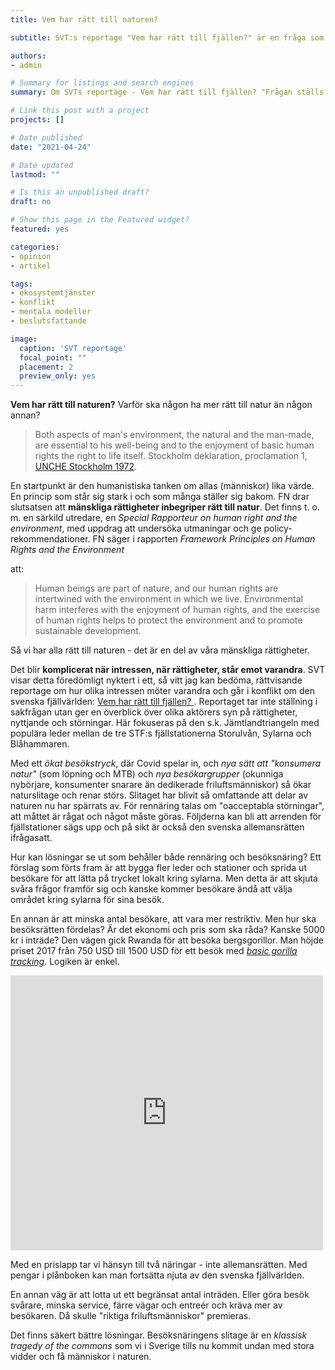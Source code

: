 ```yaml
---
title: Vem har rätt till naturen?

subtitle: SVT:s reportage "Vem har rätt till fjällen?" är en fråga som gäller mycket mer en den svenska fjällvärlden.

authors:
- admin

# Summary for listings and search engines
summary: Om SVTs reportage - Vem har rätt till fjällen? "Frågan ställs just nu på sin spets i Jämtlandsfjällen."

# Link this post with a project
projects: []

# Date published
date: "2021-04-24"

# Date updated
lastmod: ""

# Is this an unpublished draft?
draft: no

# Show this page in the Featured widget?
featured: yes

categories: 
- opinion
- artikel

tags: 
- ekosystemtjänster
- konflikt
- mentala modeller
- beslutsfattande

image:
  caption: 'SVT reportage'
  focal_point: ""
  placement: 2
  preview_only: yes
---
```


**Vem har rätt till naturen?** Varför ska någon ha mer rätt till natur än någon annan? 

> Both aspects of man's environment, the natural and the man-made, are essential to his well-being and to the enjoyment of basic human rights the right to life itself. Stockholm deklaration, proclamation 1, [UNCHE Stockholm 1972](https://www.un.org/en/conferences/environment/stockholm1972).

En startpunkt  är den humanistiska tanken om allas (människor) lika värde. En princip som står sig stark i och som många ställer sig bakom. FN drar slutsatsen att **mänskliga rättigheter inbegriper rätt till natur**. Det finns t. o. m. en särkild utredare, en *Special Rapporteur on human right and the environment*, med uppdrag att undersöka utmaningar och ge policy-rekommendationer. FN säger i rapporten *Framework Principles on Human Rights and the Environment*

[^1]: 1 https://www.ohchr.org/Documents/Issues/Environment/SREnvironment/FrameworkPrinciplesUserFriendlyVersion.pdf

att:

> Human beings are part of nature, and our human rights are intertwined with the environment in which we live. Environmental harm interferes with the enjoyment of human rights, and the exercise of human rights helps to protect the environment and to promote sustainable development.

Så vi har alla rätt till naturen - det är en del av våra mänskliga rättigheter. 

Det blir **komplicerat när intressen, när rättigheter, står emot varandra**. SVT visar detta föredömligt nyktert i ett, så vitt jag kan bedöma, rättvisande reportage om hur olika intressen möter varandra och går i konflikt om den svenska fjällvärlden: [Vem har rätt till fjällen? ](https://www.svt.se/special/vem-har-ratt-till-fjallen/). Reportaget tar inte ställning i sakfrågan utan ger en överblick över olika aktörers syn på rättigheter, nyttjande och störningar. Här fokuseras på den s.k. Jämtlandtriangeln med populära leder mellan de tre  STF:s fjällstationerna Storulvån, Sylarna och Blåhammaren.

Med ett *ökat besökstryck*, där Covid spelar in, och *nya sätt att "konsumera natur"* (som löpning och MTB) och *nya besökargrupper* (okunniga nybörjare, konsumenter snarare än dedikerade friluftsmänniskor) så ökar naturslitage och renar störs. Slitaget har blivit så omfattande att delar av naturen nu har spärrats av. För rennäring talas  om "oacceptabla störningar", att måttet är rågat och något måste göras. Följderna kan bli att arrenden för fjällstationer sägs upp och på sikt är också den svenska allemansrätten ifrågasatt. 

Hur kan lösningar se ut som behåller både rennäring och besöksnäring? Ett förslag som förts fram är att bygga fler leder och stationer och sprida ut besökare för att lätta på trycket lokalt kring sylarna. Men detta är att skjuta svåra frågor framför sig och kanske kommer besökare ändå att välja området kring sylarna för sina besök.

En annan är att minska antal besökare, att vara mer restriktiv. Men hur ska besöksrätten fördelas? Är det ekonomi och pris som ska råda? Kanske 5000 kr i inträde? Den vägen gick Rwanda för att besöka bergsgorillor. Man höjde priset 2017 från 750 USD till 1500 USD för ett besök med [*basic gorilla tracking*](https://www.visitrwanda.com/interests/gorilla-tracking/). Logiken är enkel.



<iframe width="500" height="440" frameborder="0" src="https://ncase.me/loopy/v1.1/?embed=1&data=[[[1,310,257,1,%22Antal%2520bes%25C3%25B6kare%22,4],[2,640,327,0.83,%22slitage%22,0],[3,641,151,0.83,%22st%25C3%25B6rningar%22,0],[4,954,244,0.5,%22rensk%25C3%25B6tsel%22,3],[5,308,452,0.33,%22intr%25C3%25A4de%22,5]],[[1,2,89,1,0],[1,3,45,1,0],[5,1,24,-1,0],[3,4,50,-1,0]],[],5%5D"></iframe>



Med en prislapp tar vi hänsyn till två näringar - inte allemansrätten. Med pengar i plånboken kan man fortsätta njuta av den svenska fjällvärlden. 

En annan väg är att lotta ut ett begränsat antal inträden. Eller göra besök svårare, minska service, färre vägar och entreér och kräva mer av besökaren. Då skulle "riktiga friluftsmänniskor" premieras. 

Det finns säkert bättre lösningar. Besöksnäringens slitage är en *klassisk tragedy of the commons* som vi i Sverige tills nu kommit undan med stora vidder och få människor i naturen. 

